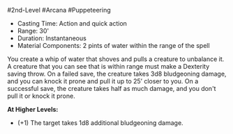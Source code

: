 #2nd-Level #Arcana #Puppeteering
 
- Casting Time: Action and quick action
- Range: 30'
- Duration: Instantaneous
- Material Components: 2 pints of water within the range of the spell
 
You create a whip of water that shoves and pulls a creature to unbalance it. A creature that you can see that is within range must make a Dexterity saving throw. On a failed save, the creature takes 3d8 bludgeoning damage, and you can knock it prone and pull it up to 25’ closer to you. On a successful save, the creature takes half as much damage, and you don't pull it or knock it prone.
 
**At Higher Levels:** 
* (+1) The target takes 1d8 additional bludgeoning damage.